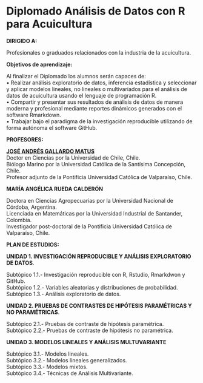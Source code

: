 # Diplomado Análisis de Datos con R para Acuicultura

**DIRIGIDO A:**

Profesionales o graduados relacionados con la industria de la acuicultura.

**Objetivos de aprendizaje:**

Al finalizar el Diplomado los alumnos serán capaces de:  
•	Realizar análisis exploratorio de datos, inferencia estadística y seleccionar y aplicar modelos lineales, no lineales o multivariados para el análisis de datos de acuicultura usando el lenguaje de programación R.  
•	Compartir y presentar sus resultados de análisis de datos de manera moderna y profesional mediante reportes dinámicos generados con el software Rmarkdown.  
•	Trabajar bajo el paradigma de la investigación reproducible utilizando de forma autónoma el software GitHub.


**PROFESORES:**  

[**JOSÉ ANDRÉS GALLARDO MATUS**](https://github.com/DrJoseGallardo)      
Doctor en Ciencias por la Universidad de Chile, Chile.  
Biólogo Marino por la Universidad Católica de la Santísima Concepción, Chile.  
Profesor adjunto de la Pontificia Universidad Católica de Valparaíso, Chile.  

**MARÍA ANGÉLICA RUEDA CALDERÓN**  

Doctora en Ciencias Agropecuarias por la Universidad Nacional de Córdoba, Argentina.   
Licenciada en Matemáticas por la Universidad Industrial de Santander, Colombia.  
Investigador post-doctoral de la Pontificia Universidad Católica de Valparaíso, Chile.  

**PLAN DE ESTUDIOS:**

**UNIDAD 1. INVESTIGACIÓN REPRODUCIBLE Y ANÁLISIS EXPLORATORIO DE DATOS**. 

Subtópico 1.1.- Investigación reproducible  con R, Rstudio, Rmarkdwon y GitHub.  
Subtópico 1.2.- Variables aleatorias y distribuciones de probabilidad.  
Subtópico 1.3.- Análisis exploratorio de datos.  

**UNIDAD 2. PRUEBAS DE CONTRASTES DE HIPÓTESIS PARAMÉTRICAS Y NO PARAMÉTRICAS**. 

Subtópico 2.1.- Pruebas de contraste de hipótesis paramétrica.  
Subtópico 2.2.- Pruebas de contraste de hipótesis no paramétrica.   

**UNIDAD 3. MODELOS LINEALES Y ANÁLISIS MULTUVARIANTE**

Subtópico 3.1.- Modelos lineales.  
Subtópico 3.2.- Modelos lineales generalizados.  
Subtópico 3.3.- Modelos mixtos.  
Subtópico 3.4.- Técnicas de Análisis Multivariante.  
